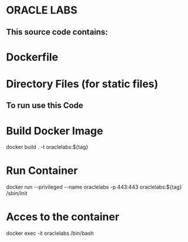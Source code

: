 # ORACLE LABS
## This source code contains:
# Dockerfile
# Directory Files (for static files)
## To run use this Code
# Build Docker Image
docker build . -t oraclelabs:${tag}
# Run Container 
docker run --privileged --name oraclelabs -p 443:443 oraclelabs:${tag} /sbin/init
# Acces to the container 
docker exec -it oraclelabs /bin/bash
